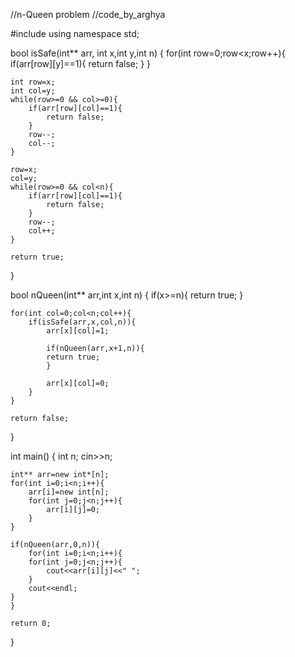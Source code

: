 //n-Queen problem
//code_by_arghya

#include<iostream>
using namespace std;

bool isSafe(int** arr, int x,int y,int n)
{
	for(int row=0;row<x;row++){
		if(arr[row][y]==1){
			return false;
		}
	}
	
	int row=x;
	int col=y;
	while(row>=0 && col>=0){
		if(arr[row][col]==1){
			return false;
		}
		row--;
		col--;
	}
	
	row=x;
	col=y;
	while(row>=0 && col<n){
		if(arr[row][col]==1){
			return false;
		}
		row--;
		col++;
	}
	
	return true;
}

bool nQueen(int** arr,int x,int n)
{
	if(x>=n){
		return true;
	}
	
	for(int col=0;col<n;col++){
		if(isSafe(arr,x,col,n)){
			arr[x][col]=1;
			
			if(nQueen(arr,x+1,n)){
			return true;
			}
		
			arr[x][col]=0;
		}
	}
	
	return false;	
}

int main()
{
	int n;
	cin>>n;
	
	int** arr=new int*[n];
	for(int i=0;i<n;i++){
		arr[i]=new int[n];
		for(int j=0;j<n;j++){
			arr[i][j]=0;
		}
	}
	
	if(nQueen(arr,0,n)){
		for(int i=0;i<n;i++){
		for(int j=0;j<n;j++){
			cout<<arr[i][j]<<" ";
		}
		cout<<endl;
	}
	}
	
	return 0;
}

